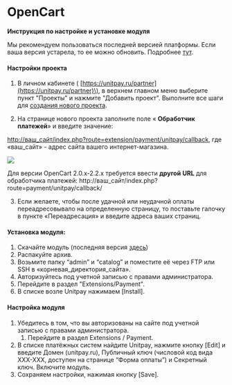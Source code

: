 # OpenCart

**Инструкция по настройке и установке модуля**

Мы рекомендуем пользоваться последней версией платформы. Если ваша версия устарела, то ее можно обновить. Подробнее [тут](http://docs.opencart.com/en-gb/upgrading/).

#### Настройки проекта

1. В личном кабинете \( [https://unitpay.ru/partner](https://unitpay.ru/partner)\), в верхнем главном меню выберите пункт "Проекты" и нажмите "Добавить проект". Выполните все шаги для [создания нового проекта](../../first_steps/adding-project/).

2. На странице нового проекта заполните поле « **Обработчик платежей**» и введите значение: 

[http://ваш\_сайт/index.php?route=extension/payment/unitpay/callback](http://xn--_-7sbbf2b7bj7b/index.php?route=extension/payment/unitpay/callback), где «ваш\_сайт» - адрес сайта вашего интернет-магазина.

![](https://d33v4339jhl8k0.cloudfront.net/docs/assets/551a91dbe4b0221aadf24410/images/5829cba8c697916f5d04fb92/file-Ldqa4uZ3Ee.png)

Для версии OpenCart 2.0.x-2.2.x требуется ввести **другой** **URL** для обработчика платежей: http://ваш\_сайт/index.php?route=payment/unitpay/callback/

3. Если желаете, чтобы после удачной или неудачной оплаты переадресовывало на определенную страницу, то поставьте галочку в пункте «Переадресация» и введите адреса ваших страниц. 

#### Установка модуля:

1. Скачайте модуль \(последняя версия [здесь](https://github.com/unitpay/opencart-module/tree/opencart-3.0)\)
2. Распакуйте архив.
3. Возьмите папку “admin” и “catalog” и поместите её через FTP или SSH в «корневая\_директория\_сайта». 
4. Авторизуйтесь под учетной записью с правами администратора.
5. Перейдите в раздел "Extensions/Payment".
6. В списке возле Unitpay нажимаем \[Install\].

#### Настройка модуля

1. Убедитесь в том, что вы авторизованы на сайте под учетной записью с правами администратора.
   1. Перейдите в раздел Extensions / Payment.
2. В списке платёжных систем найдите Unitpay, нажмите кнопку \[Edit\] и введите Домен \(unitpay.ru\), Публичный ключ \(числовой код вида XXX-XXX, доступен на странице “Форма оплаты”\) и Секретный ключ. Включите модуль.
3. Сохраняем настройки, нажимая кнопку \[Save\].

